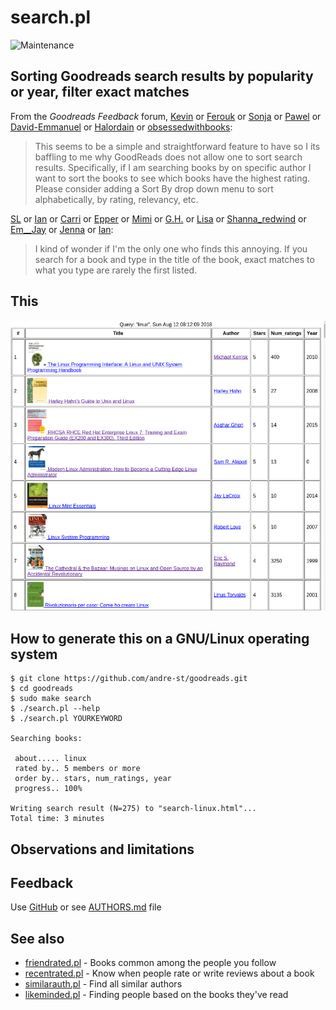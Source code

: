 # search.pl

![Maintenance](https://img.shields.io/maintenance/yes/2018.svg)


## Sorting Goodreads search results by popularity or year, filter exact matches

From the _Goodreads Feedback_ forum,
[Kevin](https://www.goodreads.com/topic/show/19464605-sort-search-results-by-rating)
or [Ferouk](https://www.goodreads.com/topic/show/18084428-we-want-to-find-good-books-fast)
or [Sonja](https://www.goodreads.com/topic/show/18177911-advanced-search-for-books)
or [Pawel](https://www.goodreads.com/topic/show/423469-sorting-search-results)
or [David-Emmanuel](https://www.goodreads.com/topic/show/18541118-better-search)
or [Halordain](https://www.goodreads.com/topic/show/18496984-sorting-by-average-rating)
or [obsessedwithbooks](https://www.goodreads.com/topic/show/1188302-sort-search-results):

> This seems to be a simple and straightforward feature to have so I its baffling
> to me why GoodReads does not allow one to sort search results. Specifically, if
> I am searching books by on specific author I want to sort the books to see
> which books have the highest rating. Please consider adding a Sort By drop down
> menu to sort alphabetically, by rating, relevancy, etc.


[SL](https://www.goodreads.com/topic/show/19387052-search-needs-improvement)
or [Ian](https://www.goodreads.com/topic/show/2125978-book-search-function-why-does-a-book-that-has-neither-of-the-searched)
or [Carri](https://www.goodreads.com/topic/show/18123885-search-functionality)
or [Epper](https://www.goodreads.com/topic/show/18223264-search-books-filter-results)
or [Mimi](https://www.goodreads.com/topic/show/19272652-refined-search)
or [G.H.](https://www.goodreads.com/topic/show/18034964-search-results)
or [Lisa](https://www.goodreads.com/topic/show/19114134-search-fundction-when-looking-for-books)
or [Shanna_redwind](https://www.goodreads.com/topic/show/18208444-search-very-frustrating)
or [Em__Jay](https://www.goodreads.com/topic/show/2279173-search-results?comment=117130606#comment_117130606)
or [Jenna](https://www.goodreads.com/topic/show/18901296-please-improve-search-function)
or [Ian](https://www.goodreads.com/topic/show/18115612-search-prioritise-exact-matches):

>I kind of wonder if I'm the only one who finds this annoying. If you search
>for a book and type in the title of the book, exact matches to what you type
>are rarely the first listed. 


## This

![Screenshot](search.png?raw=true "Screenshot")


## How to generate this on a GNU/Linux operating system

```
$ git clone https://github.com/andre-st/goodreads.git
$ cd goodreads
$ sudo make search
$ ./search.pl --help
$ ./search.pl YOURKEYWORD

Searching books:

 about..... linux
 rated by.. 5 members or more
 order by.. stars, num_ratings, year
 progress.. 100%

Writing search result (N=275) to "search-linux.html"... 
Total time: 3 minutes
```


## Observations and limitations


## Feedback

Use [GitHub](https://github.com/andre-st/goodreads/issues) or see [AUTHORS.md](AUTHORS.md) file


## See also

- [friendrated.pl](friendrated.md) - Books common among the people you follow
- [recentrated.pl](recentrated.md) - Know when people rate or write reviews about a book
- [similarauth.pl](similarauth.md) - Find all similar authors
- [likeminded.pl](likeminded.md)   - Finding people based on the books they've read
 

